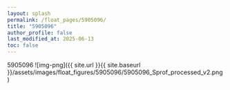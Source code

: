```yaml
---
layout: splash
permalink: /float_pages/5905096/
title: "5905096"
author_profile: false
last_modified_at: 2025-06-13
toc: false
---
```

 
5905096
![img-png]({{ site.url }}{{ site.baseurl }}/assets/images/float_figures/5905096/5905096_Sprof_processed_v2.png)